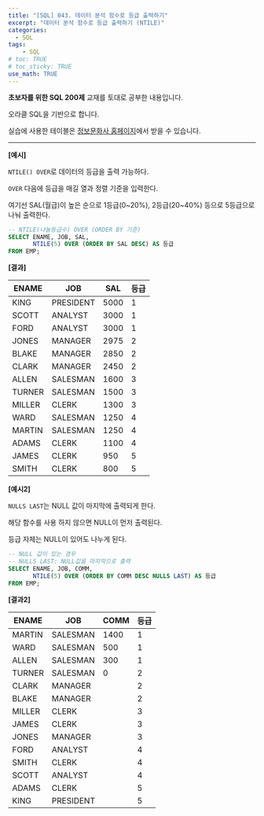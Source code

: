 ```yaml
---
title: "[SQL] 043. 데이터 분석 함수로 등급 출력하기"
excerpt: "데이터 분석 함수로 등급 출력하기 (NTILE)"
categories: 
  - SQL
tags: 
    - SQL
# toc: TRUE
# toc_sticky: TRUE
use_math: TRUE
---
```


**초보자를 위한 SQL 200제** 교재를 토대로 공부한 내용입니다.

오라클 SQL을 기반으로 합니다.

실습에 사용한 테이블은 [정보문화사 홈페이지](http://infopub.co.kr/index.asp)에서 받을 수 있습니다.

---

**[예시]**

`NTILE() OVER`로 데이터의 등급을 출력 가능하다.

`OVER` 다음에 등급을 매길 열과 정렬 기준을 입력한다.

여기선 SAL(월급)이 높은 순으로 1등급(0~20%), 2등급(20~40%) 등으로 5등급으로 나눠 출력한다.


```sql
-- NTILE(나눌등급수) OVER (ORDER BY 기준)
SELECT ENAME, JOB, SAL,
       NTILE(5) OVER (ORDER BY SAL DESC) AS 등급
FROM EMP;
```


**[결과]**

ENAME|JOB|SAL|등급
|-|-|-|-|
KING|PRESIDENT|5000|1
SCOTT|ANALYST|3000|1
FORD|ANALYST|3000|1
JONES|MANAGER|2975|2
BLAKE|MANAGER|2850|2
CLARK|MANAGER|2450|2
ALLEN|SALESMAN|1600|3
TURNER|SALESMAN|1500|3
MILLER|CLERK|1300|3
WARD|SALESMAN|1250|4
MARTIN|SALESMAN|1250|4
ADAMS|CLERK|1100|4
JAMES|CLERK|950|5
SMITH|CLERK|800|5


**[예시2]**

`NULLS LAST`는 NULL 값이 마지막에 출력되게 한다.

해당 함수를 사용 하지 않으면 NULL이 먼저 출력된다.

등급 자체는 NULL이 있어도 나누게 된다.


```sql
-- NULL 값이 있는 경우
-- NULLS LAST: NULL값을 마지막으로 출력
SELECT ENAME, JOB, COMM,
       NTILE(5) OVER (ORDER BY COMM DESC NULLS LAST) AS 등급
FROM EMP;
```


**[결과2]**

ENAME|JOB|COMM|등급
|-|-|-|-|
MARTIN|SALESMAN|1400|1
WARD|SALESMAN|500|1
ALLEN|SALESMAN|300|1
TURNER|SALESMAN|0|2
CLARK|MANAGER||2
BLAKE|MANAGER||2
MILLER|CLERK||3
JAMES|CLERK||3
JONES|MANAGER||3
FORD|ANALYST||4
SMITH|CLERK||4
SCOTT|ANALYST||4
ADAMS|CLERK||5
KING|PRESIDENT||5